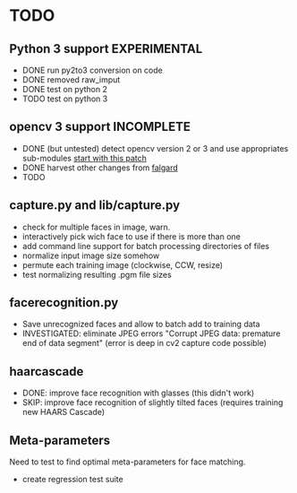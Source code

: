 # TODO

## Python 3 support EXPERIMENTAL

* DONE run py2to3 conversion on code 
* DONE removed raw_imput
* DONE test on python 2
* TODO test on python 3

## opencv 3 support INCOMPLETE

* DONE (but untested) detect opencv version 2 or 3 and use appropriates  sub-modules [start with this patch](https://github.com/falgard/MMM-Facial-Recognition-Tools/commit/06b303190893e5e6dddf35bd1a67f88abb8683b6) 
* DONE harvest other changes from [falgard](https://github.com/falgard/MMM-Facial-Recognition-Tools/commits/master)
* TODO 

## capture.py and lib/capture.py

* check for multiple faces in image, warn.
* interactively pick wich face to use if there is more than one
* add command line support for batch processing directories of files
* normalize input image size somehow
* permute each training image (clockwise, CCW, resize)
* test normalizing resulting .pgm file sizes 

## facerecognition.py

* Save unrecognized faces and allow to batch add to training data
* INVESTIGATED: eliminate JPEG errors "Corrupt JPEG data: premature end of data segment" (error is deep in cv2 capture code possible)

## haarcascade

* DONE: improve face recognition with glasses (this didn't work)
* SKIP: improve face recognition of slightly tilted faces (requires training new HAARS Cascade)

## Meta-parameters

Need to test to find optimal meta-parameters for face matching.

* create regression test suite

